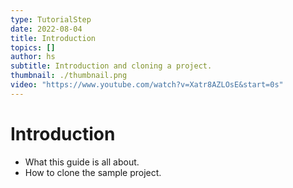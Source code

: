 ```yaml
---
type: TutorialStep
date: 2022-08-04
title: Introduction
topics: []
author: hs
subtitle: Introduction and cloning a project.
thumbnail: ./thumbnail.png
video: "https://www.youtube.com/watch?v=Xatr8AZLOsE&start=0s"
---
```


# Introduction

- What this guide is all about.
- How to clone the sample project.
